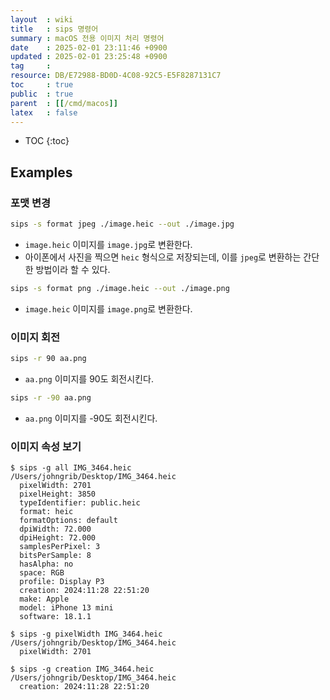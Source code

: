 ```yaml
---
layout  : wiki
title   : sips 명령어
summary : macOS 전용 이미지 처리 명령어
date    : 2025-02-01 23:11:46 +0900
updated : 2025-02-01 23:25:48 +0900
tag     : 
resource: DB/E72988-BD0D-4C08-92C5-E5F8287131C7
toc     : true
public  : true
parent  : [[/cmd/macos]]
latex   : false
---
```

* TOC
{:toc}

## Examples

### 포맷 변경

```bash
sips -s format jpeg ./image.heic --out ./image.jpg
```

- `image.heic` 이미지를 `image.jpg`로 변환한다.
- 아이폰에서 사진을 찍으면 `heic` 형식으로 저장되는데, 이를 `jpeg`로 변환하는 간단한 방법이라 할 수 있다.

```bash
sips -s format png ./image.heic --out ./image.png
```

- `image.heic` 이미지를 `image.png`로 변환한다.


### 이미지 회전

```bash
sips -r 90 aa.png
```

- `aa.png` 이미지를 90도 회전시킨다.

```bash
sips -r -90 aa.png
```

- `aa.png` 이미지를 -90도 회전시킨다.

### 이미지 속성 보기

```
$ sips -g all IMG_3464.heic
/Users/johngrib/Desktop/IMG_3464.heic
  pixelWidth: 2701
  pixelHeight: 3850
  typeIdentifier: public.heic
  format: heic
  formatOptions: default
  dpiWidth: 72.000
  dpiHeight: 72.000
  samplesPerPixel: 3
  bitsPerSample: 8
  hasAlpha: no
  space: RGB
  profile: Display P3
  creation: 2024:11:28 22:51:20
  make: Apple
  model: iPhone 13 mini
  software: 18.1.1

$ sips -g pixelWidth IMG_3464.heic
/Users/johngrib/Desktop/IMG_3464.heic
  pixelWidth: 2701

$ sips -g creation IMG_3464.heic
/Users/johngrib/Desktop/IMG_3464.heic
  creation: 2024:11:28 22:51:20
```

